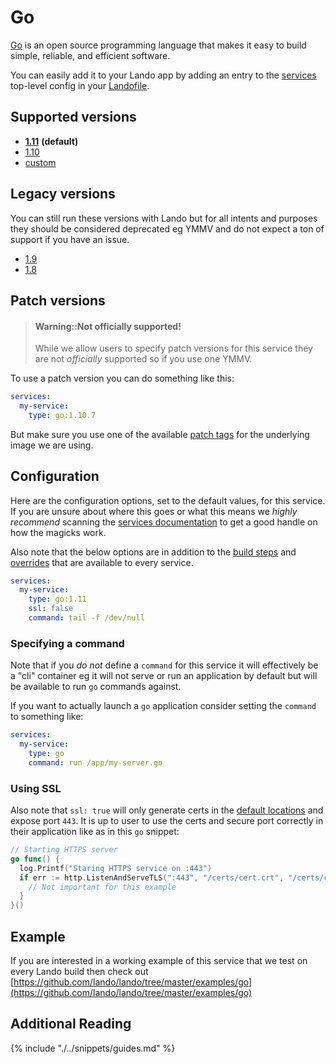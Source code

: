 Go
==

[Go](https://golang.org/) is an open source programming language that makes it easy to build simple, reliable, and efficient software.

You can easily add it to your Lando app by adding an entry to the [services](./../config/services.md) top-level config in your [Landofile](./../config/lando.html).

<!-- toc -->

Supported versions
------------------

*   **[1.11](https://hub.docker.com/_/golang/)** **(default)**
*   [1.10](https://hub.docker.com/_/golang/)
*   [custom](./../config/services.md#advanced)

Legacy versions
---------------

You can still run these versions with Lando but for all intents and purposes they should be considered deprecated eg YMMV and do not expect a ton of support if you have an issue.

*   [1.9](https://hub.docker.com/_/golang/)
*   [1.8](https://hub.docker.com/_/golang/)

Patch versions
--------------

> #### Warning::Not officially supported!
>
> While we allow users to specify patch versions for this service they are not *officially* supported so if you use one YMMV.

To use a patch version you can do something like this:

```yaml
services:
  my-service:
    type: go:1.10.7
```

But make sure you use one of the available [patch tags](https://hub.docker.com/r/library/golang/tags/) for the underlying image we are using.

Configuration
-------------

Here are the configuration options, set to the default values, for this service. If you are unsure about where this goes or what this means we *highly recommend* scanning the [services documentation](./../config/services.md) to get a good handle on how the magicks work.

Also note that the below options are in addition to the [build steps](./../config/services.md#build-steps) and [overrides](./../config/services.md#overrides) that are available to every service.

```yaml
services:
  my-service:
    type: go:1.11
    ssl: false
    command: tail -f /dev/null
```

### Specifying a command

Note that if you *do not* define a `command` for this service it will effectively be a "cli" container eg it will not serve or run an application by default but will be available to run `go` commands against.

If you want to actually launch a `go` application consider setting the `command` to something like:

```yaml
services:
  my-service:
    type: go
    command: run /app/my-server.go
```

### Using SSL

Also note that `ssl: true` will only generate certs in the [default locations](./../config/security.md) and expose port `443`. It is up to user to use the certs and secure port correctly in their application like as in this `go` snippet:

```go
// Starting HTTPS server
go func() {
  log.Printf("Staring HTTPS service on :443")
  if err := http.ListenAndServeTLS(":443", "/certs/cert.crt", "/certs/cert.key", nil); err != nil {
    // Not important for this example
  }
}()
```

Example
-------

If you are interested in a working example of this service that we test on every Lando build then check out
[https://github.com/lando/lando/tree/master/examples/go](https://github.com/lando/lando/tree/master/examples/go)

Additional Reading
------------------

{% include "./../snippets/guides.md" %}
